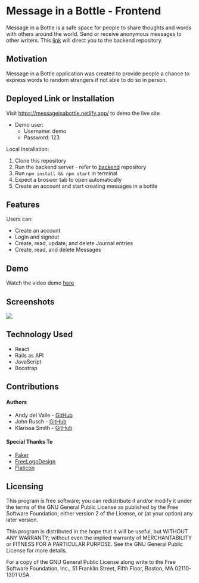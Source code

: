 # Message in a Bottle - Frontend

Message in a Bottle is a safe space for people to share thoughts and words with others around the world. Send or receive anonymous messages to other writers.
This [link](https://github.com/andydvalle/message-in-a-bottle-backend) will direct you to the backend repository.

## Motivation

Message in a Bottle application was created to provide people a chance to express words to random strangers if not able to do so in person.

## Deployed Link or Installation

Visit <https://messageinabottle.netlify.app/> to demo the live site

- Demo user:
  - Username: demo
  - Password: 123

Local Installation:

1. Clone this repository
2. Run the backend server - refer to [backend](https://github.com/andydvalle/message-in-a-bottle-backend) repository
3. Run `npm install && npm start` in terminal
4. Expect a broswer tab to open automatically
5. Create an account and start creating messages in a bottle

## Features

Users can:

- Create an account
- Login and signout
- Create, read, update, and delete Journal entries
- Create, read, and delete Messages

## Demo

Watch the video demo [here](https://www.youtube.com/watch?v=6Rj1ToRvkI8&t=2s)

## Screenshots

![](React-App.gif)

## Technology Used

- React
- Rails as API
- JavaScript
- Boostrap

## Contributions

#### Authors

- Andy del Valle - [GitHub](https://github.com/andydvalle)
- John Rusch - [GitHub](https://github.com/johnrusch)
- Klarissa Smith - [GitHub](https://https://github.com/klarissasmith)

#### Special Thanks To

- [Faker](https://github.com/faker-ruby/faker)
- [FreeLogoDesign](https://www.freelogodesign.org/)
- [Flaticon](https://www.flaticon.com/)

## Licensing

This program is free software; you can redistribute it and/or modify it under the terms of the GNU General Public License as published by the Free Software Foundation; either version 2 of the License, or (at your option) any later version.

This program is distributed in the hope that it will be useful, but WITHOUT ANY WARRANTY; without even the implied warranty of MERCHANTABILITY or FITNESS FOR A PARTICULAR PURPOSE. See the GNU General Public License for more details.

For a copy of the GNU General Public License along write to the Free Software Foundation, Inc., 51 Franklin Street, Fifth Floor, Boston, MA 02110-1301 USA.

